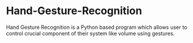 # Hand-Gesture-Recognition
Hand Gesture Recognition is a Python based program which allows user to control crucial component of their system like volume using gestures.
